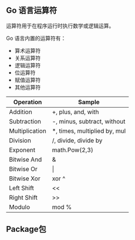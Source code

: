 ## Go 语言运算符

运算符用于在程序运行时执行数学或逻辑运算。

Go 语言内置的运算符有：

- 算术运算符
- 关系运算符
- 逻辑运算符
- 位运算符
- 赋值运算符
- 其他运算符

| Operation      | Sample                       |
| -------------- | ---------------------------- |
| Addition       | +, plus, and, with           |
| Subtraction    | -, minus, subtract, without  |
| Multiplication | *, times, multiplied by, mul |
| Division       | /, divide, divide by         |
| Exponent       | math.Pow(2,3)                |
| Bitwise And    | &                            |
| Bitwise Or     | \|                           |
| Bitwise Xor    | xor  ^                       |
| Left Shift     | <<                           |
| Right Shift    | >>                           |
| Modulo         | mod %                        |

## Package包

